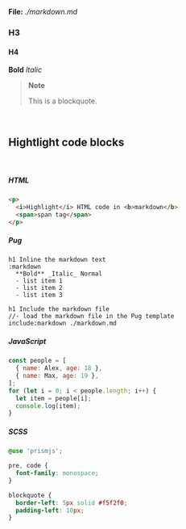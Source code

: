 **File:** _./markdown.md_

### H3
#### H4

**Bold** _Italic_

> **Note**
>
> This is a blockquote.

<br>

## Hightlight code blocks

<br>

##### HTML
```html
<p>
  <i>Highlight</i> HTML code in <b>markdown</b>
  <span>span tag</span>
</p>
```

##### Pug
```pug
h1 Inline the markdown text
:markdown
  **Bold** _Italic_ Normal
  - list item 1
  - list item 2
  - list item 3

h1 Include the markdown file
//- load the markdown file in the Pug template
include:markdown ./markdown.md 
```

##### JavaScript
```js
const people = [
  { name: Alex, age: 18 },
  { name: Max, age: 19 },
];
for (let i = 0; i < people.length; i++) {
  let item = people[i];
  console.log(item);
}
```

##### SCSS
```scss
@use 'prismjs';

pre, code {
  font-family: monospace;
}

blockquote {
  border-left: 5px solid #f5f2f0;
  padding-left: 10px;
}
```